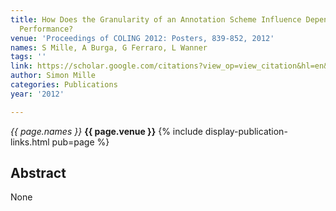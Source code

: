 ```yaml
---
title: How Does the Granularity of an Annotation Scheme Influence Dependency Parsing
  Performance?
venue: 'Proceedings of COLING 2012: Posters, 839-852, 2012'
names: S Mille, A Burga, G Ferraro, L Wanner
tags: ''
link: https://scholar.google.com/citations?view_op=view_citation&hl=en&user=hg8-G68AAAAJ&pagesize=100&sortby=pubdate&citation_for_view=hg8-G68AAAAJ:LkGwnXOMwfcC
author: Simon Mille
categories: Publications
year: '2012'

---
```


*{{ page.names }}*
**{{ page.venue }}**
{% include display-publication-links.html pub=page %}
## Abstract

None